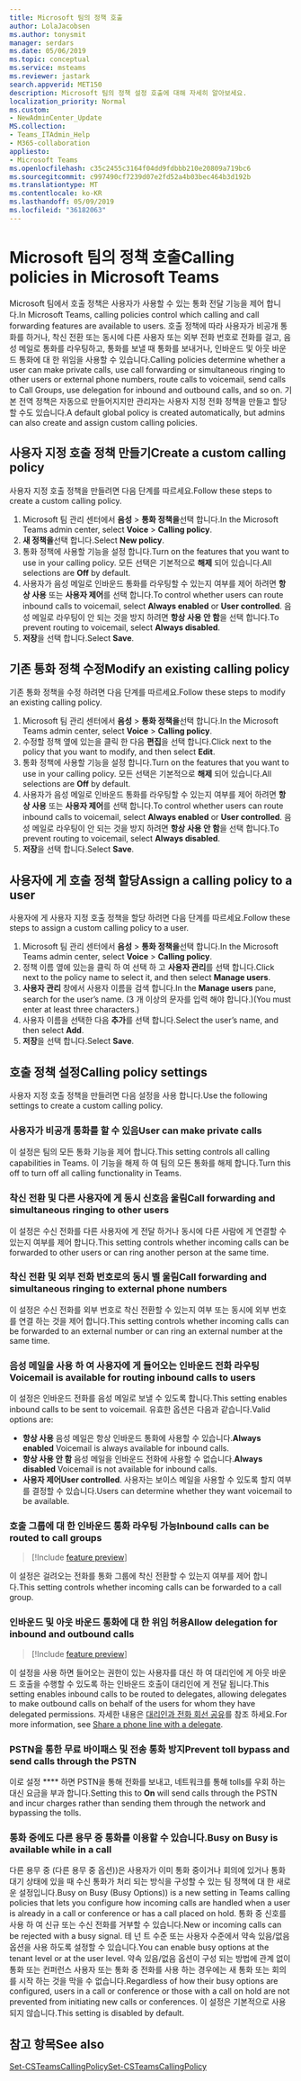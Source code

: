 ```yaml
---
title: Microsoft 팀의 정책 호출
author: LolaJacobsen
ms.author: tonysmit
manager: serdars
ms.date: 05/06/2019
ms.topic: conceptual
ms.service: msteams
ms.reviewer: jastark
search.appverid: MET150
description: Microsoft 팀의 정책 설정 호출에 대해 자세히 알아보세요.
localization_priority: Normal
ms.custom:
- NewAdminCenter_Update
MS.collection:
- Teams_ITAdmin_Help
- M365-collaboration
appliesto:
- Microsoft Teams
ms.openlocfilehash: c35c2455c3164f04dd9fdbbb210e20809a719bc6
ms.sourcegitcommit: c997490cf7239d07e2fd52a4b03bec464b3d192b
ms.translationtype: MT
ms.contentlocale: ko-KR
ms.lasthandoff: 05/09/2019
ms.locfileid: "36182063"
---
```

<a name="calling-policies-in-microsoft-teams"></a><span data-ttu-id="1dfde-103">Microsoft 팀의 정책 호출</span><span class="sxs-lookup"><span data-stu-id="1dfde-103">Calling policies in Microsoft Teams</span></span>
===================================

<span data-ttu-id="1dfde-104">Microsoft 팀에서 호출 정책은 사용자가 사용할 수 있는 통화 전달 기능을 제어 합니다.</span><span class="sxs-lookup"><span data-stu-id="1dfde-104">In Microsoft Teams, calling policies control which calling and call forwarding features are available to users.</span></span> <span data-ttu-id="1dfde-105">호출 정책에 따라 사용자가 비공개 통화를 하거나, 착신 전환 또는 동시에 다른 사용자 또는 외부 전화 번호로 전화를 걸고, 음성 메일로 통화를 라우팅하고, 통화를 보낼 때 통화를 보내거나, 인바운드 및 아웃 바운드 통화에 대 한 위임을 사용할 수 있습니다.</span><span class="sxs-lookup"><span data-stu-id="1dfde-105">Calling policies determine whether a user can make private calls, use call forwarding or  simultaneous ringing to other users or external phone numbers, route calls to voicemail, send calls to Call Groups, use delegation for inbound and outbound calls, and so on.</span></span> <span data-ttu-id="1dfde-106">기본 전역 정책은 자동으로 만들어지지만 관리자는 사용자 지정 전화 정책을 만들고 할당할 수도 있습니다.</span><span class="sxs-lookup"><span data-stu-id="1dfde-106">A default global policy is created automatically, but admins can also create and assign custom calling policies.</span></span>

## <a name="create-a-custom-calling-policy"></a><span data-ttu-id="1dfde-107">사용자 지정 호출 정책 만들기</span><span class="sxs-lookup"><span data-stu-id="1dfde-107">Create a custom calling policy</span></span>

<span data-ttu-id="1dfde-108">사용자 지정 호출 정책을 만들려면 다음 단계를 따르세요.</span><span class="sxs-lookup"><span data-stu-id="1dfde-108">Follow these steps to create a custom calling policy.</span></span>

1. <span data-ttu-id="1dfde-109">Microsoft 팀 관리 센터에서 **음성** > **통화 정책을**선택 합니다.</span><span class="sxs-lookup"><span data-stu-id="1dfde-109">In the Microsoft Teams admin center, select **Voice** > **Calling policy**.</span></span>
2. <span data-ttu-id="1dfde-110">**새 정책을**선택 합니다.</span><span class="sxs-lookup"><span data-stu-id="1dfde-110">Select **New policy**.</span></span>
3. <span data-ttu-id="1dfde-111">통화 정책에 사용할 기능을 설정 합니다.</span><span class="sxs-lookup"><span data-stu-id="1dfde-111">Turn on the features that you want to use in your calling policy.</span></span> <span data-ttu-id="1dfde-112">모든 선택은 기본적으로 **해제** 되어 있습니다.</span><span class="sxs-lookup"><span data-stu-id="1dfde-112">All selections are **Off** by default.</span></span>
4. <span data-ttu-id="1dfde-113">사용자가 음성 메일로 인바운드 통화를 라우팅할 수 있는지 여부를 제어 하려면 **항상 사용** 또는 **사용자 제어**를 선택 합니다.</span><span class="sxs-lookup"><span data-stu-id="1dfde-113">To control whether users can route inbound calls to voicemail, select **Always enabled** or **User controlled**.</span></span> <span data-ttu-id="1dfde-114">음성 메일로 라우팅이 안 되는 것을 방지 하려면 **항상 사용 안 함**을 선택 합니다.</span><span class="sxs-lookup"><span data-stu-id="1dfde-114">To prevent routing to voicemail, select **Always disabled**.</span></span>
5. <span data-ttu-id="1dfde-115">**저장**을 선택 합니다.</span><span class="sxs-lookup"><span data-stu-id="1dfde-115">Select **Save**.</span></span>

## <a name="modify-an-existing-calling-policy"></a><span data-ttu-id="1dfde-116">기존 통화 정책 수정</span><span class="sxs-lookup"><span data-stu-id="1dfde-116">Modify an existing calling policy</span></span>

<span data-ttu-id="1dfde-117">기존 통화 정책을 수정 하려면 다음 단계를 따르세요.</span><span class="sxs-lookup"><span data-stu-id="1dfde-117">Follow these steps to modify an existing calling policy.</span></span>

1. <span data-ttu-id="1dfde-118">Microsoft 팀 관리 센터에서 **음성** > **통화 정책을**선택 합니다.</span><span class="sxs-lookup"><span data-stu-id="1dfde-118">In the Microsoft Teams admin center, select **Voice** > **Calling policy**.</span></span>
2. <span data-ttu-id="1dfde-119">수정할 정책 옆에 있는을 클릭 한 다음 **편집**을 선택 합니다.</span><span class="sxs-lookup"><span data-stu-id="1dfde-119">Click next to the policy that you want to modify, and then select **Edit**.</span></span>
3. <span data-ttu-id="1dfde-120">통화 정책에 사용할 기능을 설정 합니다.</span><span class="sxs-lookup"><span data-stu-id="1dfde-120">Turn on the features that you want to use in your calling policy.</span></span> <span data-ttu-id="1dfde-121">모든 선택은 기본적으로 **해제** 되어 있습니다.</span><span class="sxs-lookup"><span data-stu-id="1dfde-121">All selections are **Off** by default.</span></span>
4. <span data-ttu-id="1dfde-122">사용자가 음성 메일로 인바운드 통화를 라우팅할 수 있는지 여부를 제어 하려면 **항상 사용** 또는 **사용자 제어**를 선택 합니다.</span><span class="sxs-lookup"><span data-stu-id="1dfde-122">To control whether users can route inbound calls to voicemail, select **Always enabled** or **User controlled**.</span></span> <span data-ttu-id="1dfde-123">음성 메일로 라우팅이 안 되는 것을 방지 하려면 **항상 사용 안 함**을 선택 합니다.</span><span class="sxs-lookup"><span data-stu-id="1dfde-123">To prevent routing to voicemail, select **Always disabled**.</span></span>
5. <span data-ttu-id="1dfde-124">**저장**을 선택 합니다.</span><span class="sxs-lookup"><span data-stu-id="1dfde-124">Select **Save**.</span></span>

## <a name="assign-a-calling-policy-to-a-user"></a><span data-ttu-id="1dfde-125">사용자에 게 호출 정책 할당</span><span class="sxs-lookup"><span data-stu-id="1dfde-125">Assign a calling policy to a user</span></span>

<span data-ttu-id="1dfde-126">사용자에 게 사용자 지정 호출 정책을 할당 하려면 다음 단계를 따르세요.</span><span class="sxs-lookup"><span data-stu-id="1dfde-126">Follow these steps to assign a custom calling policy to a user.</span></span>

1. <span data-ttu-id="1dfde-127">Microsoft 팀 관리 센터에서 **음성** > **통화 정책을**선택 합니다.</span><span class="sxs-lookup"><span data-stu-id="1dfde-127">In the Microsoft Teams admin center, select **Voice** > **Calling policy**.</span></span>
2. <span data-ttu-id="1dfde-128">정책 이름 옆에 있는을 클릭 하 여 선택 하 고 **사용자 관리**를 선택 합니다.</span><span class="sxs-lookup"><span data-stu-id="1dfde-128">Click next to the policy name to select it, and then select **Manage users**.</span></span>
3. <span data-ttu-id="1dfde-129">**사용자 관리** 창에서 사용자 이름을 검색 합니다.</span><span class="sxs-lookup"><span data-stu-id="1dfde-129">In the **Manage users** pane, search for the user’s name.</span></span> <span data-ttu-id="1dfde-130">(3 개 이상의 문자를 입력 해야 합니다.)</span><span class="sxs-lookup"><span data-stu-id="1dfde-130">(You must enter at least three characters.)</span></span>
4. <span data-ttu-id="1dfde-131">사용자 이름을 선택한 다음 **추가**를 선택 합니다.</span><span class="sxs-lookup"><span data-stu-id="1dfde-131">Select the user’s name, and then select **Add**.</span></span>
5. <span data-ttu-id="1dfde-132">**저장**을 선택 합니다.</span><span class="sxs-lookup"><span data-stu-id="1dfde-132">Select **Save**.</span></span>

## <a name="calling-policy-settings"></a><span data-ttu-id="1dfde-133">호출 정책 설정</span><span class="sxs-lookup"><span data-stu-id="1dfde-133">Calling policy settings</span></span>

<span data-ttu-id="1dfde-134">사용자 지정 호출 정책을 만들려면 다음 설정을 사용 합니다.</span><span class="sxs-lookup"><span data-stu-id="1dfde-134">Use the following settings to create a custom calling policy.</span></span>

### <a name="user-can-make-private-calls"></a><span data-ttu-id="1dfde-135">사용자가 비공개 통화를 할 수 있음</span><span class="sxs-lookup"><span data-stu-id="1dfde-135">User can make private calls</span></span>

<span data-ttu-id="1dfde-136">이 설정은 팀의 모든 통화 기능을 제어 합니다.</span><span class="sxs-lookup"><span data-stu-id="1dfde-136">This setting controls all calling capabilities in Teams.</span></span> <span data-ttu-id="1dfde-137">이 기능을 해제 하 여 팀의 모든 통화를 해제 합니다.</span><span class="sxs-lookup"><span data-stu-id="1dfde-137">Turn this off to turn off all calling functionality in Teams.</span></span>

### <a name="call-forwarding-and-simultaneous-ringing-to-other-users"></a><span data-ttu-id="1dfde-138">착신 전환 및 다른 사용자에 게 동시 신호음 울림</span><span class="sxs-lookup"><span data-stu-id="1dfde-138">Call forwarding and simultaneous ringing to other users</span></span>

<span data-ttu-id="1dfde-139">이 설정은 수신 전화를 다른 사용자에 게 전달 하거나 동시에 다른 사람에 게 연결할 수 있는지 여부를 제어 합니다.</span><span class="sxs-lookup"><span data-stu-id="1dfde-139">This setting controls whether incoming calls can be forwarded to other users or can ring another person at the same time.</span></span> 

### <a name="call-forwarding-and-simultaneous-ringing-to-external-phone-numbers"></a><span data-ttu-id="1dfde-140">착신 전환 및 외부 전화 번호로의 동시 벨 울림</span><span class="sxs-lookup"><span data-stu-id="1dfde-140">Call forwarding and simultaneous ringing to external phone numbers</span></span>

<span data-ttu-id="1dfde-141">이 설정은 수신 전화를 외부 번호로 착신 전환할 수 있는지 여부 또는 동시에 외부 번호를 연결 하는 것을 제어 합니다.</span><span class="sxs-lookup"><span data-stu-id="1dfde-141">This setting controls whether incoming calls can be forwarded to an external number or can ring an external number at the same time.</span></span>

### <a name="voicemail-is-available-for-routing-inbound-calls-to-users"></a><span data-ttu-id="1dfde-142">음성 메일을 사용 하 여 사용자에 게 들어오는 인바운드 전화 라우팅</span><span class="sxs-lookup"><span data-stu-id="1dfde-142">Voicemail is available for routing inbound calls to users</span></span>

<span data-ttu-id="1dfde-143">이 설정은 인바운드 전화를 음성 메일로 보낼 수 있도록 합니다.</span><span class="sxs-lookup"><span data-stu-id="1dfde-143">This setting enables inbound calls to be sent to voicemail.</span></span> <span data-ttu-id="1dfde-144">유효한 옵션은 다음과 같습니다.</span><span class="sxs-lookup"><span data-stu-id="1dfde-144">Valid options are:</span></span>

   - <span data-ttu-id="1dfde-145">**항상 사용** 음성 메일은 항상 인바운드 통화에 사용할 수 있습니다.</span><span class="sxs-lookup"><span data-stu-id="1dfde-145">**Always enabled** Voicemail is always available for inbound calls.</span></span> 
   - <span data-ttu-id="1dfde-146">**항상 사용 안 함**  음성 메일을 인바운드 전화에 사용할 수 없습니다.</span><span class="sxs-lookup"><span data-stu-id="1dfde-146">**Always disabled**  Voicemail is not available for inbound calls.</span></span> 
   - <span data-ttu-id="1dfde-147">**사용자 제어**</span><span class="sxs-lookup"><span data-stu-id="1dfde-147">**User controlled**.</span></span> <span data-ttu-id="1dfde-148">사용자는 보이스 메일을 사용할 수 있도록 할지 여부를 결정할 수 있습니다.</span><span class="sxs-lookup"><span data-stu-id="1dfde-148">Users can determine whether they want voicemail to be available.</span></span>

### <a name="inbound-calls-can-be-routed-to-call-groups"></a><span data-ttu-id="1dfde-149">호출 그룹에 대 한 인바운드 통화 라우팅 가능</span><span class="sxs-lookup"><span data-stu-id="1dfde-149">Inbound calls can be routed to call groups</span></span> 

> [!Include [feature preview](includes/preview-feature.md)]

<span data-ttu-id="1dfde-150">이 설정은 걸려오는 전화를 통화 그룹에 착신 전환할 수 있는지 여부를 제어 합니다.</span><span class="sxs-lookup"><span data-stu-id="1dfde-150">This setting controls whether incoming calls can be forwarded to a call group.</span></span>

### <a name="allow-delegation-for-inbound-and-outbound-calls"></a><span data-ttu-id="1dfde-151">인바운드 및 아웃 바운드 통화에 대 한 위임 허용</span><span class="sxs-lookup"><span data-stu-id="1dfde-151">Allow delegation for inbound and outbound calls</span></span>

> [!Include [feature preview](includes/preview-feature.md)]

<span data-ttu-id="1dfde-152">이 설정을 사용 하면 들어오는 권한이 있는 사용자를 대신 하 여 대리인에 게 아웃 바운드 호출을 수행할 수 있도록 하는 인바운드 호출이 대리인에 게 전달 됩니다.</span><span class="sxs-lookup"><span data-stu-id="1dfde-152">This setting enables inbound calls to be routed to delegates, allowing delegates to make outbound calls on behalf of the users for whom they have delegated permissions.</span></span> <span data-ttu-id="1dfde-153">자세한 내용은 [대리인과 전화 회선 공유](https://support.office.com/article/share-a-phone-line-with-a-delegate-16307929-a51f-43fc-8323-3b1bf115e5a8)를 참조 하세요.</span><span class="sxs-lookup"><span data-stu-id="1dfde-153">For more information, see [Share a phone line with a delegate](https://support.office.com/article/share-a-phone-line-with-a-delegate-16307929-a51f-43fc-8323-3b1bf115e5a8).</span></span>


### <a name="prevent-toll-bypass-and-send-calls-through-the-pstn"></a><span data-ttu-id="1dfde-154">PSTN을 통한 무료 바이패스 및 전송 통화 방지</span><span class="sxs-lookup"><span data-stu-id="1dfde-154">Prevent toll bypass and send calls through the PSTN</span></span> 

<span data-ttu-id="1dfde-155">이로 설정 \*\*\*\* 하면 PSTN을 통해 전화를 보내고, 네트워크를 통해 tolls를 우회 하는 대신 요금을 부과 합니다.</span><span class="sxs-lookup"><span data-stu-id="1dfde-155">Setting this to **On** will send calls through the PSTN and incur charges rather than sending them through the network and bypassing the tolls.</span></span>

### <a name="busy-on-busy-is-available-while-in-a-call"></a><span data-ttu-id="1dfde-156">통화 중에도 다른 용무 중 통화를 이용할 수 있습니다.</span><span class="sxs-lookup"><span data-stu-id="1dfde-156">Busy on Busy is available while in a call</span></span>

<span data-ttu-id="1dfde-157">다른 용무 중 (다른 용무 중 옵션))은 사용자가 이미 통화 중이거나 회의에 있거나 통화 대기 상태에 있을 때 수신 통화가 처리 되는 방식을 구성할 수 있는 팀 정책에 대 한 새로운 설정입니다.</span><span class="sxs-lookup"><span data-stu-id="1dfde-157">Busy on Busy (Busy Options)) is a new setting in Teams calling policies that lets you configure how incoming calls are handled when a user is already in a call or conference or has a call placed on hold.</span></span> <span data-ttu-id="1dfde-158">통화 중 신호를 사용 하 여 신규 또는 수신 전화를 거부할 수 있습니다.</span><span class="sxs-lookup"><span data-stu-id="1dfde-158">New or incoming calls can be rejected with a busy signal.</span></span> <span data-ttu-id="1dfde-159">테 넌 트 수준 또는 사용자 수준에서 약속 있음/없음 옵션을 사용 하도록 설정할 수 있습니다.</span><span class="sxs-lookup"><span data-stu-id="1dfde-159">You can enable busy options at the tenant level or at the user level.</span></span> <span data-ttu-id="1dfde-160">약속 있음/없음 옵션이 구성 되는 방법에 관계 없이 통화 또는 컨퍼런스 사용자 또는 통화 중 전화를 사용 하는 경우에는 새 통화 또는 회의를 시작 하는 것을 막을 수 없습니다.</span><span class="sxs-lookup"><span data-stu-id="1dfde-160">Regardless of how their busy options are configured, users in a call or conference or those with a call on hold are not prevented from initiating new calls or conferences.</span></span> <span data-ttu-id="1dfde-161">이 설정은 기본적으로 사용 되지 않습니다.</span><span class="sxs-lookup"><span data-stu-id="1dfde-161">This setting is disabled by default.</span></span>

## <a name="see-also"></a><span data-ttu-id="1dfde-162">참고 항목</span><span class="sxs-lookup"><span data-stu-id="1dfde-162">See also</span></span>

[<span data-ttu-id="1dfde-163">Set-CSTeamsCallingPolicy</span><span class="sxs-lookup"><span data-stu-id="1dfde-163">Set-CSTeamsCallingPolicy</span></span>](https://docs.microsoft.com/powershell/module/skype/set-csteamscallingpolicy?view=skype-ps)